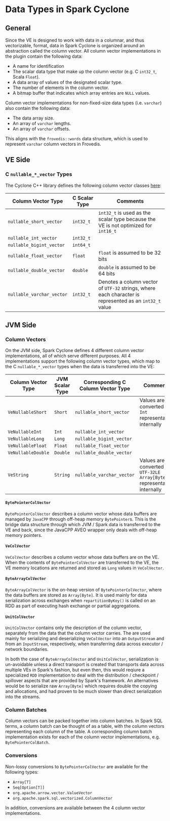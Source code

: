 # Data Types in Spark Cyclone

## General

Since the VE is designed to work with data in a columnar, and thus vectorizable,
format, data in Spark Cyclone is organized around an abstraction called the column
vector.  All column vector implementations in the plugin contain the following data:

* A name for identification
* The scalar data type that make up the column vector (e.g. C `int32_t`, Scala `Float`).
* A data array of values of the designated scalar type.
* The number of elements in the column vector.
* A bitmap buffer that indicates which array entries are `NULL` values.

Column vector implementations for non-fixed-size data types (i.e. `varchar`) also
contain the following data:

* The data array size.
* An array of `varchar` lengths.
* An array of `varchar` offsets.

This aligns with the `frovedis::words` data structure, which is used to represent
`varchar` column vectors in Frovedis.


## VE Side

### C `nullable_*_vector` Types

The Cyclone C++ library defines the following column vector classes
[here](../src/main/resources/io/sparkcyclone/cpp/cyclone/transfer-definitions.hpp):

| Column Vector Type | C Scalar Type | Comments |
|--------------------|---------------|----------|
| `nullable_short_vector`   | `int32_t` | `int32_t` is used as the scalar type because the VE is not optimized for `int16_t` |
| `nullable_int_vector`     | `int32_t` | |
| `nullable_bigint_vector`  | `int64_t` | |
| `nullable_float_vector`   | `float`   | `float` is assumed to be 32 bits  |
| `nullable_double_vector`  | `double`  | `double` is assumed to be 64 bits |
| `nullable_varchar_vector` | `int32_t` | Denotes a column vector of `UTF-32` strings, where each character is represented as an `int32_t` value |

## JVM Side

### Column Vectors

On the JVM side, Spark Cyclone defines 4 different column vector implementations,
all of which serve different purposes.  All 4 implementations support the following
column vector types, which map to the C `nullable_*_vector` types when the data
is transferred into the VE:

| Column Vector Type | JVM Scalar Type | Corresponding C Column Vector Type | Comments |
|--------------------|-----------------|------------------------------------|----------|
| `VeNullableShort`  | `Short`  | `nullable_short_vector`   | Values are converted to `Int` representation internally |
| `VeNullableInt`    | `Int`    | `nullable_int_vector`     | |
| `VeNullableLong`   | `Long`   | `nullable_bigint_vector`  | |
| `VeNullableFloat`  | `Float`  | `nullable_float_vector`   | |
| `VeNullableDouble` | `Double` | `nullable_double_vector`  | |
| `VeString`         | `String` | `nullable_varchar_vector` | Values are converted to `UTF-32LE` `Array[Byte]` representation internally |

#### `BytePointerColVector`

`BytePointerColVector` describes a column vector whose data buffers are managed
by `JavaCPP` through off-heap memory `BytePointer`s.  This is the bridge data
structure through which JVM / Spark data is transferred to the VE and back, since
the JavaCPP AVEO wrapper only deals with off-heap memory pointers.

#### `VeColVector`

`VeColVector` describes a column vector whose data buffers are on the VE.  When
the contents of `BytePointerColVector` are transferred to the VE, the VE memory
locations are returned and stored as `Long` values in `VeColVector`.

#### `ByteArrayColVector`

`ByteArrayColVector` is the on-heap version of `BytePointerColVector`, where the
data buffers are stored as `Array[Byte]`.  It is used mainly for data serialization
across exchanges when `repartitionByKey()` is called on an RDD as part of executing
hash exchange or partial aggregations.

#### `UnitColVector`

`UnitColVector` contains only the description of the column vector, separately
from the data that the column vector carries.  The are used mainly for serializing
and deserializing `VeColVector` into an `OutputStream` and from an `InputStream`,
respectively, when transferring data across executor / network boundaries.

In both the case of `ByteArrayColVector` and `UnitColVector`, serialization is
un-avoidable unless a direct transport is created that transports data across
multiple VEs in Spark's fashion, but even then, this would reqiure a specialized
`RDD` implementation to deal with the distribution / checkpoint / spillover aspects
that are provided by Spark's framework.  An alternatives would be to serialize raw
`Array[Byte]` which requires double the copying and allocations, and had proven
to be much slower than direct serialization into the streams.

### Column Batches

Column vectors can be packed together into column batches.  In Spark SQL terms,
a column batch can be thought of as a table, with the column vectors representing
each column of the table.  A corresponding column batch implementation exists for
each of the column vector implementations, e.g. `BytePointerColBatch`.

### Conversions

Non-lossy conversions to `BytePointerColVector` are available for the following
types:

* `Array[T]`
* `Seq[Option[T]]`
* `org.apache.arrow.vector.ValueVector`
* `org.apache.spark.sql.vectorized.ColumnVector`

In addition, conversions are available between the 4 column vector implementations.
